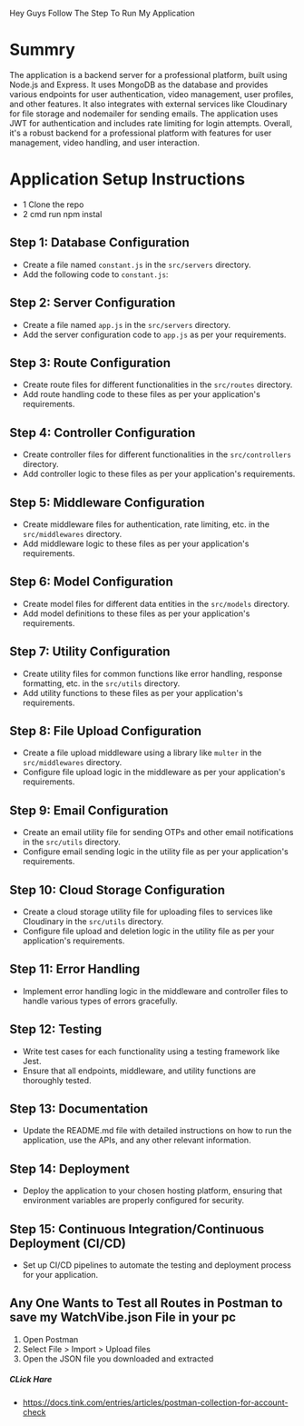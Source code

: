 Hey Guys Follow The Step To Run My Application

# Summry

The application is a backend server for a professional platform, built using Node.js and Express. It uses MongoDB as the database and provides various endpoints for user authentication, video management, user profiles, and other features. It also integrates with external services like Cloudinary for file storage and nodemailer for sending emails. The application uses JWT for authentication and includes rate limiting for login attempts. Overall, it's a robust backend for a professional platform with features for user management, video handling, and user interaction.

# Application Setup Instructions

- 1 Clone the repo
- 2 cmd run npm instal

## Step 1: Database Configuration

- Create a file named `constant.js` in the `src/servers` directory.
- Add the following code to `constant.js`:

## Step 2: Server Configuration

- Create a file named `app.js` in the `src/servers` directory.
- Add the server configuration code to `app.js` as per your requirements.

## Step 3: Route Configuration

- Create route files for different functionalities in the `src/routes` directory.
- Add route handling code to these files as per your application's requirements.

## Step 4: Controller Configuration

- Create controller files for different functionalities in the `src/controllers` directory.
- Add controller logic to these files as per your application's requirements.

## Step 5: Middleware Configuration

- Create middleware files for authentication, rate limiting, etc. in the `src/middlewares` directory.
- Add middleware logic to these files as per your application's requirements.

## Step 6: Model Configuration

- Create model files for different data entities in the `src/models` directory.
- Add model definitions to these files as per your application's requirements.

## Step 7: Utility Configuration

- Create utility files for common functions like error handling, response formatting, etc. in the `src/utils` directory.
- Add utility functions to these files as per your application's requirements.

## Step 8: File Upload Configuration

- Create a file upload middleware using a library like `multer` in the `src/middlewares` directory.
- Configure file upload logic in the middleware as per your application's requirements.

## Step 9: Email Configuration

- Create an email utility file for sending OTPs and other email notifications in the `src/utils` directory.
- Configure email sending logic in the utility file as per your application's requirements.

## Step 10: Cloud Storage Configuration

- Create a cloud storage utility file for uploading files to services like Cloudinary in the `src/utils` directory.
- Configure file upload and deletion logic in the utility file as per your application's requirements.

## Step 11: Error Handling

- Implement error handling logic in the middleware and controller files to handle various types of errors gracefully.

## Step 12: Testing

- Write test cases for each functionality using a testing framework like Jest.
- Ensure that all endpoints, middleware, and utility functions are thoroughly tested.

## Step 13: Documentation

- Update the README.md file with detailed instructions on how to run the application, use the APIs, and any other relevant information.

## Step 14: Deployment

- Deploy the application to your chosen hosting platform, ensuring that environment variables are properly configured for security.

## Step 15: Continuous Integration/Continuous Deployment (CI/CD)

- Set up CI/CD pipelines to automate the testing and deployment process for your application.

## Any One Wants to Test all Routes in Postman to save my WatchVibe.json File in your pc

1. Open Postman
2. Select File > Import > Upload files
3. Open the JSON file you downloaded and extracted

##### CLick Hare

- https://docs.tink.com/entries/articles/postman-collection-for-account-check
